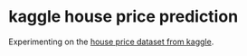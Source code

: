 # kaggle house price prediction

Experimenting on the [house price dataset from kaggle](https://www.kaggle.com/c/house-prices-advanced-regression-techniques/data).

